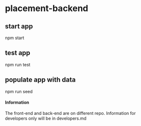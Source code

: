 # placement-backend

## start app
npm start

## test app
npm run test

## populate app with data
npm run seed

#### Information
The front-end and back-end are on different repo.
Information for developers only will be in developers.md